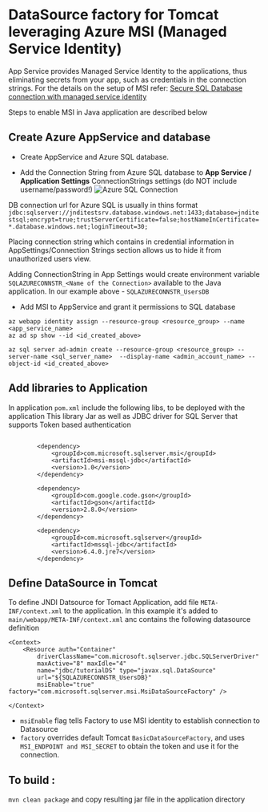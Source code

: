 # DataSource factory for Tomcat leveraging Azure MSI (Managed Service Identity)

App Service provides Managed Service Identity to the applications, thus eliminating secrets from your app, such as credentials in the connection strings. For the details on the setup of MSI refer:
[Secure SQL Database connection with managed service identity](https://docs.microsoft.com/en-us/azure/app-service/app-service-web-tutorial-connect-msi)

Steps to enable MSI in Java application are described below

## Create Azure AppService and database

- Create AppService and Azure SQL database.

- Add the Connection String from Azure SQL database to **App Service / Application Settings**  ConnectionStrings settings (do NOT include username/password!)
![Azure SQL Connection](https://github.com/lenisha/tutorial-hibernate-jpa/raw/master/img/ConnectionString.PNG "Azure App Service Settings")

DB connection url for Azure SQL is usually in thins format `jdbc:sqlserver://jnditestsrv.database.windows.net:1433;database=jnditestsql;encrypt=true;trustServerCertificate=false;hostNameInCertificate=*.database.windows.net;loginTimeout=30;`

Placing connection string which contains in credential  information in AppSettings/Connection Strings section allows us to hide it from unauthorized users view. 

Adding ConnectionString in App Settings would create environment variable `SQLAZURECONNSTR_<Name of the Connection>` available to the Java application.   In our example above - `SQLAZURECONNSTR_UsersDB`

- Add MSI to AppService and grant it permissions to SQL database

```
az webapp identity assign --resource-group <resource_group> --name <app_service_name>
az ad sp show --id <id_created_above>

az sql server ad-admin create --resource-group <resource_group> --server-name <sql_server_name>  --display-name <admin_account_name> --object-id <id_created_above>
```

## Add libraries to Application

In application `pom.xml` include the following libs, to be deployed with the application
This library Jar as well as JDBC driver for SQL Server that supports Token based authentication

```
     
        <dependency>
            <groupId>com.microsoft.sqlserver.msi</groupId>
            <artifactId>msi-mssql-jdbc</artifactId>
	        <version>1.0</version>
        </dependency>

        <dependency>
            <groupId>com.google.code.gson</groupId>
            <artifactId>gson</artifactId>
            <version>2.8.0</version>
        </dependency>

        <dependency>
            <groupId>com.microsoft.sqlserver</groupId>
            <artifactId>mssql-jdbc</artifactId>
            <version>6.4.0.jre7</version>
        </dependency>
```        

## Define DataSource in Tomcat


To define JNDI Datsource for Tomact Application, add file `META-INF/context.xml` to the application.
In this example it's added to `main/webapp/META-INF/context.xml` anc contains the following datasource definition

```
<Context>
    <Resource auth="Container" 
	    driverClassName="com.microsoft.sqlserver.jdbc.SQLServerDriver"
	    maxActive="8" maxIdle="4" 
	    name="jdbc/tutorialDS" type="javax.sql.DataSource"
		url="${SQLAZURECONNSTR_UsersDB}"
		msiEnable="true" factory="com.microsoft.sqlserver.msi.MsiDataSourceFactory" />
    
</Context>
```

- `msiEnable` flag tells Factory to use MSI identity to establish connection to Datasource
- `factory` overrides default Tomcat `BasicDataSourceFactory`, and uses `MSI_ENDPOINT and MSI_SECRET` to obtain the token and use it for the connection.


	
## To build :
`mvn clean package`
and copy resulting jar file in the application directory


